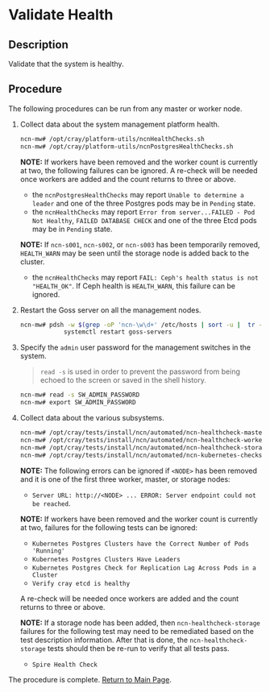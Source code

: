 # Validate Health

## Description

Validate that the system is healthy.

## Procedure

The following procedures can be run from any master or worker node.

1. Collect data about the system management platform health.

   ```bash
   ncn-mw# /opt/cray/platform-utils/ncnHealthChecks.sh
   ncn-mw# /opt/cray/platform-utils/ncnPostgresHealthChecks.sh
   ```

   **NOTE:**
   If workers have been removed and the worker count is currently at two, the following failures can be ignored. A re-check will be needed once workers are added and the count returns to three or above.
   - the `ncnPostgresHealthChecks` may report `Unable to determine a leader` and one of the three Postgres pods may be in `Pending` state.
   - the `ncnHealthChecks` may report `Error from server...FAILED - Pod Not Healthy`, `FAILED DATABASE CHECK` and one of the three Etcd pods may be in `Pending` state.

   **NOTE:**
   If `ncn-s001`, `ncn-s002`, or `ncn-s003` has been temporarily removed, `HEALTH_WARN` may be seen until the storage node is added back to the cluster.
   - the `ncnHealthChecks` may report `FAIL: Ceph's health status is not "HEALTH_OK"`. If Ceph health is `HEALTH_WARN`, this failure can be ignored.

1. Restart the Goss server on all the management nodes.

   ```bash
   ncn-mw# pdsh -w $(grep -oP 'ncn-\w\d+' /etc/hosts | sort -u |  tr -t '\n' ',') \
               systemctl restart goss-servers
   ```

1. Specify the `admin` user password for the management switches in the system.

   > `read -s` is used in order to prevent the password from being echoed to the screen or saved in the shell history.

    ```bash
    ncn-mw# read -s SW_ADMIN_PASSWORD
    ncn-mw# export SW_ADMIN_PASSWORD
    ```

1. Collect data about the various subsystems.

   ```bash
   ncn-mw# /opt/cray/tests/install/ncn/automated/ncn-healthcheck-master
   ncn-mw# /opt/cray/tests/install/ncn/automated/ncn-healthcheck-worker
   ncn-mw# /opt/cray/tests/install/ncn/automated/ncn-healthcheck-storage
   ncn-mw# /opt/cray/tests/install/ncn/automated/ncn-kubernetes-checks 
   ```

   **NOTE:**
   The following errors can be ignored if `<NODE>` has been removed and it is one of the first three worker, master, or storage nodes:
   - `Server URL: http://<NODE> ... ERROR: Server endpoint could not be reached`.

   **NOTE:**
   If workers have been removed and the worker count is currently at two, failures for the following tests can be ignored:
   - `Kubernetes Postgres Clusters have the Correct Number of Pods 'Running'`
   - `Kubernetes Postgres Clusters Have Leaders`
   - `Kubernetes Postgres Check for Replication Lag Across Pods in a Cluster`
   - `Verify cray etcd is healthy`

   A re-check will be needed once workers are added and the count returns to three or above.

   **NOTE:**
   If a storage node has been added, then `ncn-healthcheck-storage` failures for the following test may need to be remediated based on the test description information.
   After that is done, the `ncn-healthcheck-storage` tests should then be re-run to verify that all tests pass.
   - `Spire Health Check`

The procedure is complete. [Return to Main Page](Add_Remove_Replace_NCNs.md).
